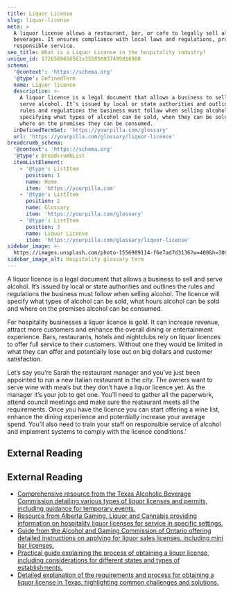 ```yaml
---
title: Liquor License
slug: liquor-license
meta: >
  A liquor license allows a restaurant, bar, or cafe to legally sell alcoholic
  beverages. It ensures compliance with local laws and regulations, promoting
  responsible service.
seo_title: What is a Liquor License in the hospitality industry?
unique_id: 1726569656561x355858037495816900
schema:
  '@context': 'https://schema.org'
  '@type': DefinedTerm
  name: Liquor licence
  description: >-
    A liquor licence is a legal document that allows a business to sell and
    serve alcohol. It’s issued by local or state authorities and outlines the
    rules and regulations the business must follow when selling alcohol,
    specifying what types of alcohol can be sold, when they can be sold, and
    where on the premises they can be consumed.
  inDefinedTermSet: 'https://yourpilla.com/glossary'
  url: 'https://yourpilla.com/glossary/liquor-licence'
breadcrumb_schema:
  '@context': 'https://schema.org'
  '@type': BreadcrumbList
  itemListElement:
    - '@type': ListItem
      position: 1
      name: Home
      item: 'https://yourpilla.com'
    - '@type': ListItem
      position: 2
      name: Glossary
      item: 'https://yourpilla.com/glossary'
    - '@type': ListItem
      position: 3
      name: Liquor License
      item: 'https://yourpilla.com/glossary/liquor-license'
sidebar_image: >-
  https://images.unsplash.com/photo-1556909114-f6e7ad7d3136?w=400&h=300&fit=crop&auto=format
sidebar_image_alt: Hospitality glossary term
---
```


A liquor licence is a legal document that allows a business to sell and serve alcohol. It’s issued by local or state authorities and outlines the rules and regulations the business must follow when selling alcohol. The licence will specify what types of alcohol can be sold, what hours alcohol can be sold and where on the premises alcohol can be consumed.

For hospitality businesses a liquor licence is gold. It can increase revenue, attract more customers and enhance the overall dining or entertainment experience. Bars, restaurants, hotels and nightclubs rely on liquor licences to offer full service to their customers. Without one they would be limited in what they can offer and potentially lose out on big dollars and customer satisfaction.

Let’s say you’re Sarah the restaurant manager and you’ve just been appointed to run a new Italian restaurant in the city. The owners want to serve wine with meals but they don’t have a liquor licence yet. As the manager it’s your job to get one. You’ll need to gather all the paperwork, attend council meetings and make sure the restaurant meets all the requirements. Once you have the licence you can start offering a wine list, enhance the dining experience and potentially increase your average spend. You’ll also need to train your staff on responsible service of alcohol and implement systems to comply with the licence conditions.'

## External Reading



## External Reading

*   [Comprehensive resource from the Texas Alcoholic Beverage Commission detailing various types of liquor licenses and permits, including guidance for temporary events.](https://www.tabc.texas.gov/services/tabc-licenses-permits/)
*   [Resource from Alberta Gaming, Liquor and Cannabis providing information on hospitality liquor licenses for service in specific settings.](https://aglc.ca/liquor/liquor-licences/apply-liquor-licence/liquor-licences-hospitality)
*   [Guide from the Alcohol and Gaming Commission of Ontario offering detailed instructions on applying for liquor sales licenses, including mini bar licenses.](https://www.agco.ca/en/alcohol/responsibilities-and-resources/guides/liquor-sales-licence-including-tied-house-and-mini)
*   [Practical guide explaining the process of obtaining a liquor license, including considerations for different states and types of establishments.](https://pourmybeer.com/how-do-i-get-a-liquor-license/)
*   [Detailed explanation of the requirements and process for obtaining a liquor license in Texas, highlighting common challenges and solutions.](https://geraldfranklinagency.com/requirements-to-get-a-liquor-license-in-texas/)
